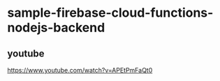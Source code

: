 # sample-firebase-cloud-functions-nodejs-backend

## youtube
https://www.youtube.com/watch?v=APEtPmFaQt0
